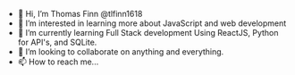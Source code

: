 - 👋 Hi, I’m Thomas Finn @tlfinn1618
- 👀 I’m interested in learning more about JavaScript and web development
- 🌱 I’m currently learning Full Stack development Using ReactJS, Python for API's, and SQLite.
- 💞️ I’m looking to collaborate on anything and everything.
- 📫 How to reach me...

<!---
tlfinn1618/tlfinn1618 is a ✨ special ✨ repository because its `README.md` (this file) appears on your GitHub profile.
You can click the Preview link to take a look at your changes.
--->

